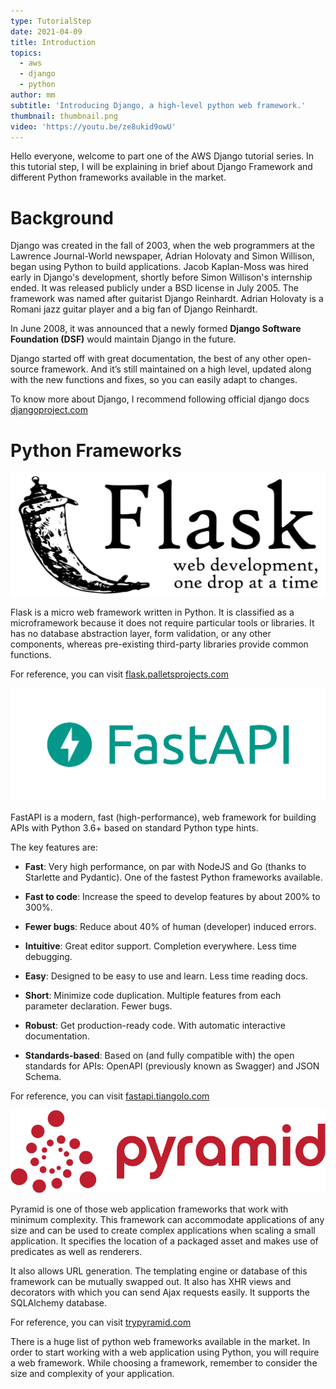 ```yaml
---
type: TutorialStep
date: 2021-04-09
title: Introduction
topics:
  - aws
  - django
  - python
author: mm
subtitle: 'Introducing Django, a high-level python web framework.'
thumbnail: thumbnail.png
video: 'https://youtu.be/ze8ukid9owU'
---
```


Hello everyone, welcome to part one of the AWS Django tutorial series. 
In this tutorial step, I will be explaining in brief about Django Framework and 
different Python frameworks available in the market.


# Background

Django was created in the fall of 2003, when the web programmers 
at the Lawrence Journal-World newspaper, Adrian Holovaty and Simon Willison,
began using Python to build applications. Jacob Kaplan-Moss was hired early
in Django's development, shortly before Simon Willison's internship ended.
It was released publicly under a BSD license in July 2005. 
The framework was named after guitarist Django Reinhardt.
Adrian Holovaty is a Romani jazz guitar player and a big fan of 
Django Reinhardt.

In June 2008, it was announced that a newly formed 
**Django Software Foundation (DSF)** would maintain Django in the future.


Django started off with great documentation, the best of any other
open-source framework. And it’s still maintained on a high level, 
updated along with the new functions and fixes, so you can easily
adapt to changes.



To know more about Django, I recommend following official django docs [djangoproject.com](https://www.djangoproject.com/)



# Python Frameworks

![flask](flask.png)

Flask is a micro web framework written in Python. 
It is classified as a microframework because it does not require
particular tools or libraries. It has no database abstraction layer,
form validation, or any other components, whereas pre-existing third-party
libraries provide common functions.


For reference, you can visit [flask.palletsprojects.com](https://flask.palletsprojects.com/)


![fastapi](fastapi.png)

FastAPI is a modern, fast (high-performance), web framework 
for building APIs with Python 3.6+ based on standard Python type hints.

The key features are:

- **Fast**: Very high performance, on par with NodeJS and Go (thanks to Starlette and Pydantic). One of the fastest Python frameworks available.

- **Fast to code**: Increase the speed to develop features by about 200% to 300%.

- **Fewer bugs**: Reduce about 40% of human (developer) induced errors.
- **Intuitive**: Great editor support. Completion everywhere. Less time debugging.
- **Easy**: Designed to be easy to use and learn. Less time reading docs.
- **Short**: Minimize code duplication. Multiple features from each parameter declaration. Fewer bugs.
- **Robust**: Get production-ready code. With automatic interactive documentation.
- **Standards-based**: Based on (and fully compatible with) the open standards for APIs: OpenAPI (previously known as Swagger) and JSON Schema.

For reference, you can visit [fastapi.tiangolo.com](https://fastapi.tiangolo.com/)


![pyramid](pyramid.png)

Pyramid is one of those web application frameworks that work with 
minimum complexity. This framework can accommodate applications of
any size and can be used to create complex applications when scaling
a small application. It specifies the location of a packaged asset and
makes use of predicates as well as renderers.

It also allows URL generation. The templating engine or database
of this framework can be mutually swapped out. It also has XHR views
and decorators with which you can send Ajax requests easily. It supports
the SQLAlchemy database.

For reference, you can visit [trypyramid.com](https://trypyramid.com/)

There is a huge list of python web frameworks available in the market.
In order to start working with a web application using Python,
you will require a web framework. While choosing a framework,
remember to consider the size and complexity of your application.
